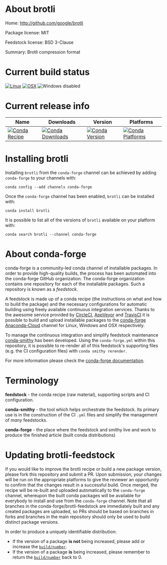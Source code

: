 About brotli
============

Home: http://github.com/google/brotli

Package license: MIT

Feedstock license: BSD 3-Clause

Summary: Brotli compression format



Current build status
====================

[![Linux](https://img.shields.io/circleci/project/github/conda-forge/brotli-feedstock/master.svg?label=Linux)](https://circleci.com/gh/conda-forge/brotli-feedstock)
[![OSX](https://img.shields.io/travis/conda-forge/brotli-feedstock/master.svg?label=macOS)](https://travis-ci.org/conda-forge/brotli-feedstock)
![Windows disabled](https://img.shields.io/badge/Windows-disabled-lightgrey.svg)

Current release info
====================

| Name | Downloads | Version | Platforms |
| --- | --- | --- | --- |
| [![Conda Recipe](https://img.shields.io/badge/recipe-brotli-green.svg)](https://anaconda.org/conda-forge/brotli) | [![Conda Downloads](https://img.shields.io/conda/dn/conda-forge/brotli.svg)](https://anaconda.org/conda-forge/brotli) | [![Conda Version](https://img.shields.io/conda/vn/conda-forge/brotli.svg)](https://anaconda.org/conda-forge/brotli) | [![Conda Platforms](https://img.shields.io/conda/pn/conda-forge/brotli.svg)](https://anaconda.org/conda-forge/brotli) |

Installing brotli
=================

Installing `brotli` from the `conda-forge` channel can be achieved by adding `conda-forge` to your channels with:

```
conda config --add channels conda-forge
```

Once the `conda-forge` channel has been enabled, `brotli` can be installed with:

```
conda install brotli
```

It is possible to list all of the versions of `brotli` available on your platform with:

```
conda search brotli --channel conda-forge
```


About conda-forge
=================

conda-forge is a community-led conda channel of installable packages.
In order to provide high-quality builds, the process has been automated into the
conda-forge GitHub organization. The conda-forge organization contains one repository
for each of the installable packages. Such a repository is known as a *feedstock*.

A feedstock is made up of a conda recipe (the instructions on what and how to build
the package) and the necessary configurations for automatic building using freely
available continuous integration services. Thanks to the awesome service provided by
[CircleCI](https://circleci.com/), [AppVeyor](https://www.appveyor.com/)
and [TravisCI](https://travis-ci.org/) it is possible to build and upload installable
packages to the [conda-forge](https://anaconda.org/conda-forge)
[Anaconda-Cloud](https://anaconda.org/) channel for Linux, Windows and OSX respectively.

To manage the continuous integration and simplify feedstock maintenance
[conda-smithy](https://github.com/conda-forge/conda-smithy) has been developed.
Using the ``conda-forge.yml`` within this repository, it is possible to re-render all of
this feedstock's supporting files (e.g. the CI configuration files) with ``conda smithy rerender``.

For more information please check the [conda-forge documentation](https://conda-forge.org/docs/).

Terminology
===========

**feedstock** - the conda recipe (raw material), supporting scripts and CI configuration.

**conda-smithy** - the tool which helps orchestrate the feedstock.
                   Its primary use is in the construction of the CI ``.yml`` files
                   and simplify the management of *many* feedstocks.

**conda-forge** - the place where the feedstock and smithy live and work to
                  produce the finished article (built conda distributions)


Updating brotli-feedstock
=========================

If you would like to improve the brotli recipe or build a new
package version, please fork this repository and submit a PR. Upon submission,
your changes will be run on the appropriate platforms to give the reviewer an
opportunity to confirm that the changes result in a successful build. Once
merged, the recipe will be re-built and uploaded automatically to the
`conda-forge` channel, whereupon the built conda packages will be available for
everybody to install and use from the `conda-forge` channel.
Note that all branches in the conda-forge/brotli-feedstock are
immediately built and any created packages are uploaded, so PRs should be based
on branches in forks and branches in the main repository should only be used to
build distinct package versions.

In order to produce a uniquely identifiable distribution:
 * If the version of a package **is not** being increased, please add or increase
   the [``build/number``](https://conda.io/docs/user-guide/tasks/build-packages/define-metadata.html#build-number-and-string).
 * If the version of a package **is** being increased, please remember to return
   the [``build/number``](https://conda.io/docs/user-guide/tasks/build-packages/define-metadata.html#build-number-and-string)
   back to 0.
